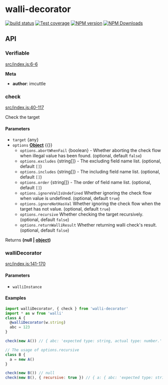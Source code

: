 # walli-decorator

[![build status](https://img.shields.io/travis/imcuttle/walli-decorator/master.svg?style=flat-square)](https://travis-ci.org/imcuttle/walli-decorator)
[![Test coverage](https://img.shields.io/codecov/c/github/imcuttle/walli-decorator.svg?style=flat-square)](https://codecov.io/github/imcuttle/walli-decorator?branch=master)
[![NPM version](https://img.shields.io/npm/v/walli-decorator.svg?style=flat-square)](https://www.npmjs.com/package/walli-decorator)
[![NPM Downloads](https://img.shields.io/npm/dm/walli-decorator.svg?style=flat-square&maxAge=43200)](https://www.npmjs.com/package/walli-decorator)

## API

<!-- Generated by documentation.js. Update this documentation by updating the source code. -->

### Verifiable

[src/index.js:6-6](https://github.com/imcuttle/walli-decorator/blob/a54abdf8dd733edd2c06c6fc6c0e6314db7d884c/src/index.js#L6-L6 "Source code on GitHub")

**Meta**

-   **author**: imcuttle

### check

[src/index.js:40-117](https://github.com/imcuttle/walli-decorator/blob/a54abdf8dd733edd2c06c6fc6c0e6314db7d884c/src/index.js#L40-L117 "Source code on GitHub")

Check the target

#### Parameters

-   `target`  {any}
-   `options` **[Object](https://developer.mozilla.org/docs/Web/JavaScript/Reference/Global_Objects/Object)** {{}}
    -   `options.abortWhenFail`  {boolean} - Whether aborting the check flow when illegal value has been found. (optional, default `false`)
    -   `options.excludes`  {string\[]} - The excluding field name list. (optional, default `[]`)
    -   `options.includes`  {string\[]} - The including field name list. (optional, default `[]`)
    -   `options.order`  {string\[]} - The order of field name list. (optional, default `[]`)
    -   `options.ignoreValIsUndefined`  Whether ignoring the check flow when value is undefined. (optional, default `true`)
    -   `options.ignoreNotHasVal`  Whether ignoring the check flow when the target has not value. (optional, default `true`)
    -   `options.recursive`  Whether checking the target recursively. (optional, default `false`)
    -   `options.returnWalliResult`  Whether returning walli check's result. (optional, default `false`)

Returns **(null | [object](https://developer.mozilla.org/docs/Web/JavaScript/Reference/Global_Objects/Object))** 

### walliDecorator

[src/index.js:141-170](https://github.com/imcuttle/walli-decorator/blob/a54abdf8dd733edd2c06c6fc6c0e6314db7d884c/src/index.js#L141-L170 "Source code on GitHub")

#### Parameters

-   `walliInstance`  

#### Examples

```javascript
import walliDecorator, { check } from 'walli-decorator'
import * as w from 'walli'
class A {
  @walliDecorator(w.string)
  abc = 123
}

check(new A()) // { abc: 'expected type: string, actual type: number.' }

// The usage of options.recursive
class B {
  a = new A()
}

check(new B()) // null
check(new B(), { recursive: true }) // { a: { abc: 'expected type: string, actual type: number.' } }
```
